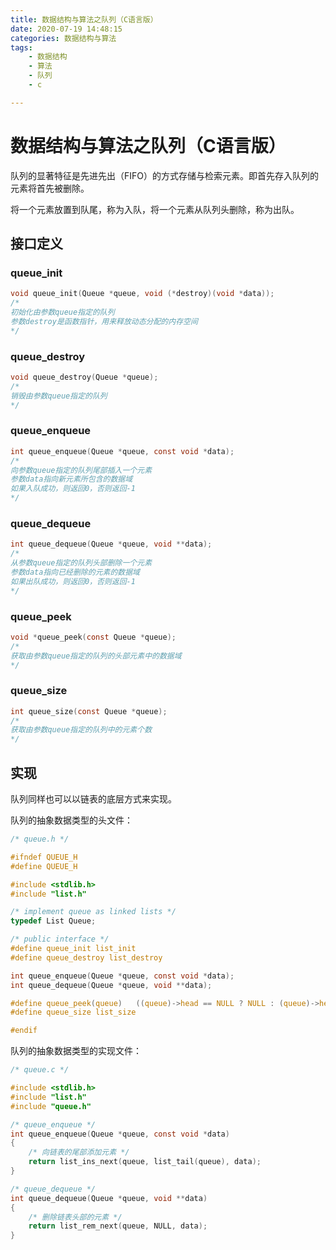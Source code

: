 ```yaml
---
title: 数据结构与算法之队列（C语言版）
date: 2020-07-19 14:48:15
categories: 数据结构与算法
tags:
	- 数据结构
	- 算法
	- 队列
	- c

---
```


# 数据结构与算法之队列（C语言版）

队列的显著特征是先进先出（FIFO）的方式存储与检索元素。即首先存入队列的元素将首先被删除。

将一个元素放置到队尾，称为入队，将一个元素从队列头删除，称为出队。

## 接口定义

### queue_init

~~~c
void queue_init(Queue *queue, void (*destroy)(void *data));
/*
初始化由参数queue指定的队列
参数destroy是函数指针，用来释放动态分配的内存空间
*/
~~~

### queue_destroy

~~~c
void queue_destroy(Queue *queue);
/*
销毁由参数queue指定的队列
*/
~~~

### queue_enqueue

~~~c
int queue_enqueue(Queue *queue, const void *data);
/*
向参数queue指定的队列尾部插入一个元素
参数data指向新元素所包含的数据域
如果入队成功，则返回0，否则返回-1
*/
~~~

### queue_dequeue

~~~c
int queue_dequeue(Queue *queue, void **data);
/*
从参数queue指定的队列头部删除一个元素
参数data指向已经删除的元素的数据域
如果出队成功，则返回0，否则返回-1
*/
~~~

### queue_peek

~~~c
void *queue_peek(const Queue *queue);
/*
获取由参数queue指定的队列的头部元素中的数据域
*/
~~~

### queue_size

~~~c
int queue_size(const Queue *queue);
/*
获取由参数queue指定的队列中的元素个数
*/
~~~

## 实现

队列同样也可以以链表的底层方式来实现。

队列的抽象数据类型的头文件：

~~~c
/* queue.h */

#ifndef QUEUE_H
#define QUEUE_H

#include <stdlib.h>
#include "list.h"

/* implement queue as linked lists */
typedef List Queue;

/* public interface */
#define queue_init list_init
#define queue_destroy list_destroy

int queue_enqueue(Queue *queue, const void *data);
int queue_dequeue(Queue *queue, void **data);

#define queue_peek(queue)	((queue)->head == NULL ? NULL : (queue)->head->data)
#define queue_size list_size

#endif
~~~

队列的抽象数据类型的实现文件：

~~~c
/* queue.c */

#include <stdlib.h>
#include "list.h"
#include "queue.h"

/* queue_enqueue */
int queue_enqueue(Queue *queue, const void *data)
{
    /* 向链表的尾部添加元素 */
    return list_ins_next(queue, list_tail(queue), data);
}

/* queue_dequeue */
int queue_dequeue(Queue *queue, void **data)
{
    /* 删除链表头部的元素 */
    return list_rem_next(queue, NULL, data);
}
~~~



